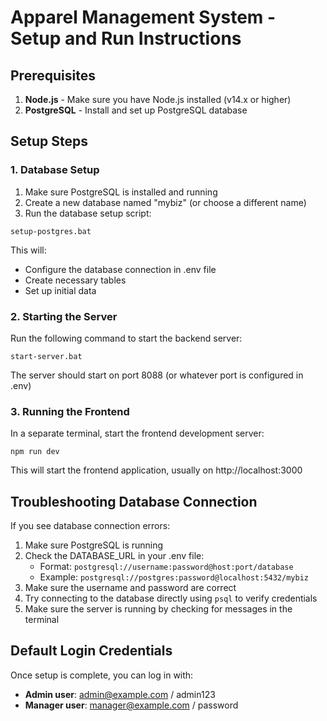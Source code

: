 
# Apparel Management System - Setup and Run Instructions

## Prerequisites

1. **Node.js** - Make sure you have Node.js installed (v14.x or higher)
2. **PostgreSQL** - Install and set up PostgreSQL database

## Setup Steps

### 1. Database Setup

1. Make sure PostgreSQL is installed and running
2. Create a new database named "mybiz" (or choose a different name)
3. Run the database setup script:

```
setup-postgres.bat
```

This will:
- Configure the database connection in .env file
- Create necessary tables
- Set up initial data

### 2. Starting the Server

Run the following command to start the backend server:

```
start-server.bat
```

The server should start on port 8088 (or whatever port is configured in .env)

### 3. Running the Frontend

In a separate terminal, start the frontend development server:

```
npm run dev
```

This will start the frontend application, usually on http://localhost:3000

## Troubleshooting Database Connection

If you see database connection errors:

1. Make sure PostgreSQL is running
2. Check the DATABASE_URL in your .env file:
   - Format: `postgresql://username:password@host:port/database`
   - Example: `postgresql://postgres:password@localhost:5432/mybiz`
3. Make sure the username and password are correct
4. Try connecting to the database directly using `psql` to verify credentials
5. Make sure the server is running by checking for messages in the terminal

## Default Login Credentials

Once setup is complete, you can log in with:

- **Admin user**: admin@example.com / admin123
- **Manager user**: manager@example.com / password
